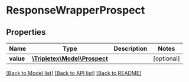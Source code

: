 # ResponseWrapperProspect

## Properties
Name | Type | Description | Notes
------------ | ------------- | ------------- | -------------
**value** | [**\Tripletex\Model\Prospect**](Prospect.md) |  | [optional] 

[[Back to Model list]](../README.md#documentation-for-models) [[Back to API list]](../README.md#documentation-for-api-endpoints) [[Back to README]](../README.md)


